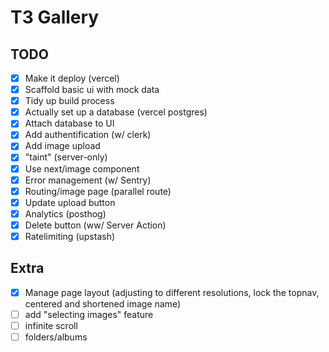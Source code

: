 # T3 Gallery

## TODO

- [x] Make it deploy (vercel)
- [x] Scaffold basic ui with mock data
- [x] Tidy up build process
- [x] Actually set up a database (vercel postgres)
- [x] Attach database to UI
- [x] Add authentification (w/ clerk)
- [x] Add image upload
- [x] "taint" (server-only)
- [x] Use next/image component
- [x] Error management (w/ Sentry)
- [x] Routing/image page (parallel route)
- [x] Update upload button
- [x] Analytics (posthog)
- [x] Delete button (ww/ Server Action)
- [x] Ratelimiting (upstash)

## Extra

- [x] Manage page layout (adjusting to different resolutions, lock the topnav, centered and shortened image name)
- [ ] add "selecting images" feature
- [ ] infinite scroll
- [ ] folders/albums

